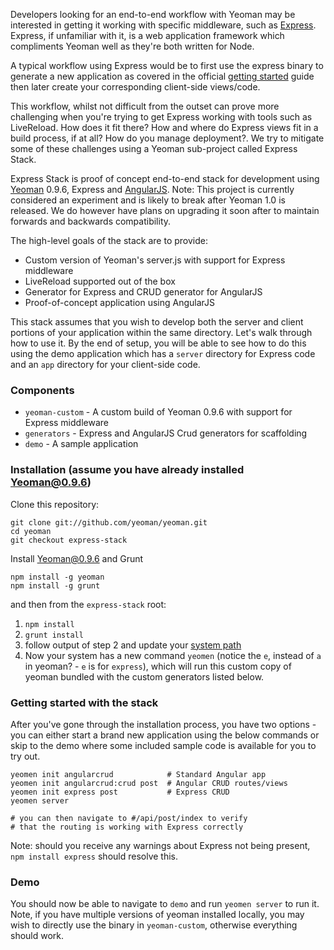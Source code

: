 Developers looking for an end-to-end workflow with Yeoman may be interested in getting it working with specific middleware, such as [Express](http://expressjs.com/). Express, if unfamiliar with it, is a web application framework which compliments Yeoman well as they're both written for Node.

A typical workflow using Express would be to first use the express binary to generate a new application as covered in the official [getting started](http://expressjs.com/guide.html) guide then later create your corresponding client-side views/code. 

This workflow, whilst not difficult from the outset can prove more challenging when you're trying to get Express working with tools such as LiveReload. How does it fit there? How and where do Express views fit in a build process, if at all? How do you manage deployment?. We try to mitigate some of these challenges using a Yeoman sub-project called Express Stack.

Express Stack is proof of concept end-to-end stack for development using [Yeoman](http://yeoman.io) 0.9.6, Express and [AngularJS](http://angularjs.org). Note: This project is currently considered an experiment and is likely to break after Yeoman 1.0 is released. We do however have plans on upgrading it soon after to maintain forwards and backwards compatibility.

The high-level goals of the stack are to provide:

* Custom version of Yeoman's server.js with support for Express middleware
* LiveReload supported out of the box
* Generator for Express and CRUD generator for AngularJS
* Proof-of-concept application using AngularJS

This stack assumes that you wish to develop both the server and client portions of your application within the same directory. Let's walk through how to use it. By the end of setup, you will be able to see how to do this using the demo application which has a `server` directory for Express code and an `app` directory for your client-side code.

### Components

* `yeoman-custom` - A custom build of Yeoman 0.9.6 with support for Express middleware
* `generators` - Express and AngularJS Crud generators for scaffolding
* `demo` - A sample application

### Installation (assume you have already installed Yeoman@0.9.6)

Clone this repository:

```
git clone git://github.com/yeoman/yeoman.git
cd yeoman
git checkout express-stack
```

Install Yeoman@0.9.6 and Grunt

```
npm install -g yeoman
npm install -g grunt
```

and then from the `express-stack` root:

1. `npm install`
2. `grunt install`
3. follow output of step 2 and update your [system path](http://hathaway.cc/2008/06/how-to-edit-your-path-environment-variables-on-mac-os-x/)
4. Now your system has a new command `yeomen` (notice the `e`, instead of `a` in yeoman? - `e` is for `express`), which will run this custom copy of yeoman bundled with the custom generators listed below.

### Getting started with the stack

After you've gone through the installation process, you have two options - you can
either start a brand new application using the below commands or skip to the demo
where some included sample code is available for you to try out.

```
yeomen init angularcrud            # Standard Angular app
yeomen init angularcrud:crud post  # Angular CRUD routes/views
yeomen init express post           # Express CRUD
yeomen server

# you can then navigate to #/api/post/index to verify
# that the routing is working with Express correctly
```

Note: should you receive any warnings about Express not being present, 
`npm install express` should resolve this.

### Demo

You should now be able to navigate to `demo` and run `yeomen server` to run it. Note, if you have multiple versions of yeoman installed locally, you may wish to directly use the binary in `yeoman-custom`, otherwise everything should work.

